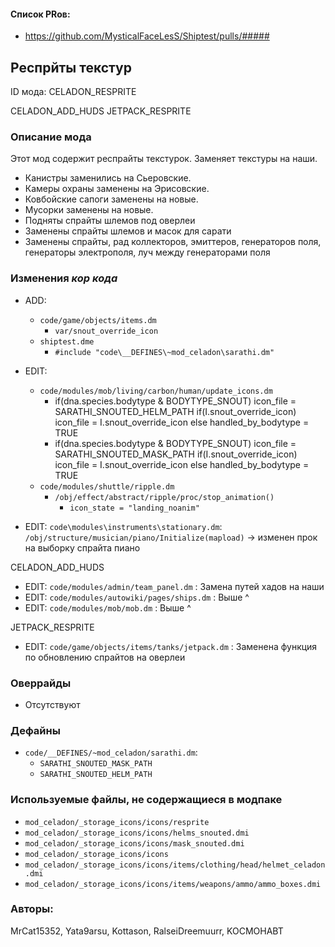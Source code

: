 

#### Список PRов:

- https://github.com/MysticalFaceLesS/Shiptest/pulls/#####
<!--
  Ссылки на PRы, связанные с модом:
  - Создание
  - Большие изменения
-->

<!-- Название мода. Не важно на русском или на английском. -->
## Респрйты текстур

ID мода: CELADON_RESPRITE

CELADON_ADD_HUDS
JETPACK_RESPRITE
<!--
  Название модпака прописными буквами, СОЕДИНЁННЫМИ_ПОДЧЁРКИВАНИЕМ,
  которое ты будешь использовать для обозначения файлов.
-->

### Описание мода

Этот мод содержит респрайты текстурок. Заменяет текстуры на наши.
- Канистры заменились на Сьеровские.
- Камеры охраны заменены на Эрисовские.
- Ковбойские сапоги заменены на новые.
- Мусорки заменены на новые.
- Подняты спрайты шлемов под оверлеи
- Заменены спрайты шлемов и масок для сарати
- Заменены спрайты, рад коллекторов, эмиттеров, генераторов поля, генераторы электрополя, луч между генераторами поля
<!--
  Что он делает, что добавляет: что, куда, зачем и почему - всё здесь.
  А также любая полезная информация.
-->

### Изменения *кор кода*

- ADD:
  - `code/game/objects/items.dm`
    - `var/snout_override_icon`
  - `shiptest.dme`
    - `#include "code\__DEFINES\~mod_celadon\sarathi.dm"`
- EDIT:
  - `code/modules/mob/living/carbon/human/update_icons.dm`
    - if(dna.species.bodytype & BODYTYPE_SNOUT)
			icon_file = SARATHI_SNOUTED_HELM_PATH
			if(I.snout_override_icon)
				icon_file = I.snout_override_icon
			else
				handled_by_bodytype = TRUE
	- if(dna.species.bodytype & BODYTYPE_SNOUT)
				icon_file = SARATHI_SNOUTED_MASK_PATH
				if(I.snout_override_icon)
					icon_file = I.snout_override_icon
			else
				handled_by_bodytype = TRUE
  - `code/modules/shuttle/ripple.dm`
    - `/obj/effect/abstract/ripple/proc/stop_animation()`
	   - `icon_state = "landing_noanim"`

- EDIT: `code\modules\instruments\stationary.dm`: `/obj/structure/musician/piano/Initialize(mapload)` -> изменен прок на выборку спрайта пиано

CELADON_ADD_HUDS
- EDIT: `code/modules/admin/team_panel.dm` : 	Замена путей хадов на наши
- EDIT: `code/modules/autowiki/pages/ships.dm` :	Выше ^
- EDIT: `code/modules/mob/mob.dm` :					Выше ^

JETPACK_RESPRITE
- EDIT: `code/game/objects/items/tanks/jetpack.dm` : Заменена функция по обновлению спрайтов на оверлеи
<!--
  Если вы редактировали какие-либо процедуры или переменные в кор коде,
  они должны быть указаны здесь.
  Нужно указать и файл, и процедуры/переменные.

  Изменений нет - напиши "Отсутствуют"
-->

### Оверрайды

- Отсутствуют
<!--
  Если ты добавлял новый модульный оверрайд, его нужно указать здесь.
  Здесь указываются оверрайды в твоём моде и папке `_master_files`

  Изменений нет - напиши "Отсутствуют"
-->

### Дефайны

- `code/__DEFINES/~mod_celadon/sarathi.dm`:
  - `SARATHI_SNOUTED_MASK_PATH`
  - `SARATHI_SNOUTED_HELM_PATH`
<!--
  Если требовалось добавить какие-либо дефайны, укажи файлы,
  в которые ты их добавил, а также перечисли имена.
  И то же самое, если ты используешь дефайны, определённые другим модом.

  Не используешь - напиши "Отсутствуют"
-->

### Используемые файлы, не содержащиеся в модпаке

- `mod_celadon/_storage_icons/icons/resprite`
- `mod_celadon/_storage_icons/icons/helms_snouted.dmi`
- `mod_celadon/_storage_icons/icons/mask_snouted.dmi`
- `mod_celadon/_storage_icons/icons`
- `mod_celadon/_storage_icons/icons/items/clothing/head/helmet_celadon.dmi`
- `mod_celadon/_storage_icons/icons/items/weapons/ammo/ammo_boxes.dmi`
<!--
  Будь то немодульный файл или модульный файл, который не содержится в папке,
  принадлежащей этому конкретному моду, он должен быть упомянут здесь.
  Хорошими примерами являются иконки или звуки, которые используются одновременно
  несколькими модулями, или что-либо подобное.
-->

### Авторы:

MrCat15352, Yata9arsu, Kottason, RalseiDreemuurr, KOCMOHABT
<!--
  Здесь находится твой никнейм
  Если работал совместно - никнеймы тех, кто помогал.
  В случае порта чего-либо должна быть ссылка на источник.
-->
